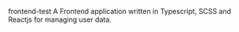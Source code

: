 frontend-test
A Frontend application written in Typescript, SCSS and Reactjs for managing user data.  
